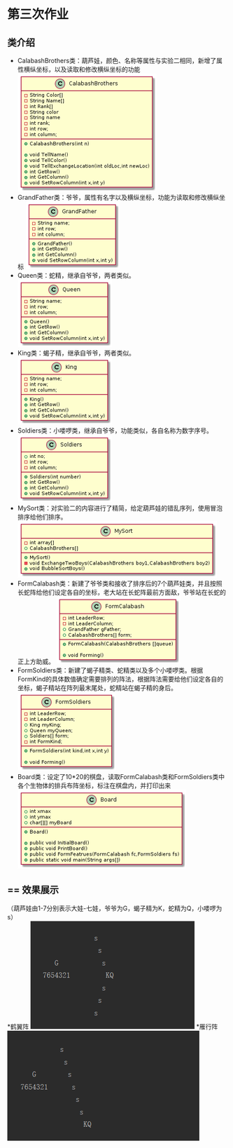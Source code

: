 第三次作业
===
类介绍
----
* CalabashBrothers类：葫芦娃，颜色、名称等属性与实验二相同，新增了属性横纵坐标，以及读取和修改横纵坐标的功能<br>
![](https://github.com/jokerz0624/Pictures/blob/master/images/5.png)<br>
* GrandFather类：爷爷，属性有名字以及横纵坐标，功能为读取和修改横纵坐标
![](https://github.com/jokerz0624/Pictures/blob/master/images/8.png)
* Queen类：蛇精，继承自爷爷，两者类似。
![](https://github.com/jokerz0624/Pictures/blob/master/images/11.png)
* King类：蝎子精，继承自爷爷，两者类似。
![](https://github.com/jokerz0624/Pictures/blob/master/images/9.png)
* Soldiers类：小喽啰类，继承自爷爷，功能类似，各自名称为数字序号。
![](https://github.com/jokerz0624/Pictures/blob/master/images/12.png)
* MySort类：对实验二的内容进行了精简，给定葫芦娃的错乱序列，使用冒泡排序给他们排序。
![](https://github.com/jokerz0624/Pictures/blob/master/images/10.png)
* FormCalabash类：新建了爷爷类和接收了排序后的7个葫芦娃类，并且按照长蛇阵给他们设定各自的坐标，老大站在长蛇阵最前方面敌，爷爷站在长蛇的正上方助威。
![](https://github.com/jokerz0624/Pictures/blob/master/images/6.png)
* FormSoldiers类：新建了蝎子精类、蛇精类以及多个小喽啰类。根据FormKind的具体数值确定需要排列的阵法，根据阵法需要给他们设定各自的坐标，蝎子精站在阵列最末尾处，蛇精站在蝎子精的身后。
![](https://github.com/jokerz0624/Pictures/blob/master/images/7.png)
* Board类：设定了10*20的棋盘，读取FormCalabash类和FormSoldiers类中各个生物体的排兵布阵坐标，标注在棋盘内，并打印出来
![](https://github.com/jokerz0624/Pictures/blob/master/images/4.png)

==
效果展示
---
（葫芦娃由1-7分别表示大娃-七娃，爷爷为G，蝎子精为K，蛇精为Q，小喽啰为s）<br>
*鹤翼阵
![](https://github.com/jokerz0624/Pictures/blob/master/images/1.PNG)
*雁行阵
![](https://github.com/jokerz0624/Pictures/blob/master/images/2.PNG)
